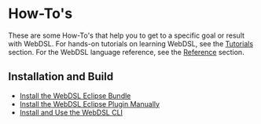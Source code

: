 # How-To's
These are some How-To's that help you to get to a specific goal or result with WebDSL. For hands-on tutorials on learning WebDSL, see the [Tutorials](/tutorials/) section. For the WebDSL language reference, see the [Reference](/reference/) section.


## Installation and Build
- [Install the WebDSL Eclipse Bundle](install-eclipse-bundle.md)
- [Install the WebDSL Eclipse Plugin Manually](install-eclipse-plugin-manually.md)
- [Install and Use the WebDSL CLI](install-cli.md)
